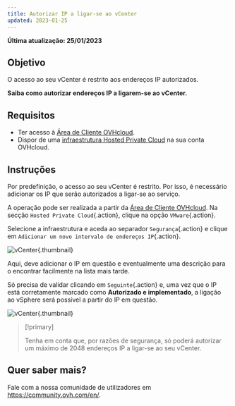 ```yaml
---
title: Autorizar IP a ligar-se ao vCenter
updated: 2023-01-25
---
```


**Última atualização: 25/01/2023**

## Objetivo

O acesso ao seu vCenter é restrito aos endereços IP autorizados.

**Saiba como autorizar endereços IP a ligarem-se ao vCenter.**

## Requisitos

* Ter acesso à [Área de Cliente OVHcloud](https://www.ovh.com/auth/?action=gotomanager&from=https://www.ovh.pt/&ovhSubsidiary=pt).
* Dispor de uma [infraestrutura Hosted Private Cloud](https://www.ovhcloud.com/pt/enterprise/products/hosted-private-cloud/) na sua conta OVHcloud.

## Instruções

Por predefinição, o acesso ao seu vCenter é restrito. Por isso, é necessário adicionar os IP que serão autorizados a ligar-se ao serviço.

A operação pode ser realizada a partir da [Área de Cliente OVHcloud](https://www.ovh.com/auth/?action=gotomanager&from=https://www.ovh.pt/&ovhSubsidiary=pt). Na secção `Hosted Private Cloud`{.action}, clique na opção `VMware`{.action}. 

Selecione a infraestrutura e aceda ao separador `Segurança`{.action} e clique em `Adicionar um novo intervalo de endereços IP`{.action}.

![vCenter](images/restrictIP.JPG){.thumbnail}

Aqui, deve adicionar o IP em questão e eventualmente uma descrição para o encontrar facilmente na lista mais tarde.

Só precisa de validar clicando em `Seguinte`{.action} e, uma vez que o IP está corretamente marcado como **Autorizado e implementado**, a ligação ao vSphere será possível a partir do IP em questão.

![vCenter](images/restrictIP2.JPG){.thumbnail}

> [!primary]
>
> Tenha em conta que, por razões de segurança, só poderá autorizar um máximo de 2048 endereços IP a ligar-se ao seu vCenter.
>

## Quer saber mais?

Fale com a nossa comunidade de utilizadores em <https://community.ovh.com/en/>.
